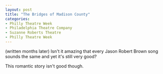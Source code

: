 ```yaml
---
layout: post
title: "The Bridges of Madison County"
categories:
- Philly Theatre Week
- Philadelphia Theatre Company
- Suzanne Roberts Theatre
- Philly Theatre Week
---
```

(written months later)
Isn't it amazing that every Jason Robert Brown song sounds the same and yet it's still very good?

This romantic story isn't good though.
